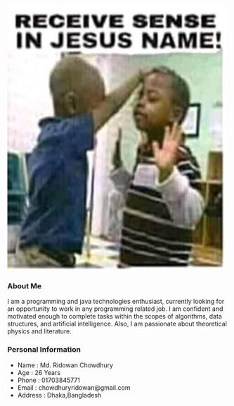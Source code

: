  <div class="row">
                <div class="col s12">
                  <div class="about-inner">
                    <div class="row">
                      <div class="col s12 m4 l3">
                        <div class="about-inner-left">
                          <img class="profile-img" src="img/profile-img1.jpg" alt="Profile Image" style="width:500px;height:600px;">
                        </div>
                      </div>
                      <div class="col s12 m8 l9">
                        <div class="about-inner-right">
                          <h3>About Me</h3>
                          <p>I am a programming and java technologies enthusiast, currently looking for an opportunity to work in any programming related job. I am confident and motivated enough to complete
			tasks within the scopes of algorithms, data structures, and artificial intelligence. Also, I am passionate about theoretical physics and literature.</p>
                          <div class="personal-information col s12 m12 l6">
                            <h3>Personal Information</h3>
                            <ul>
                              <li><span>Name : </span>Md. Ridowan Chowdhury </li>
                              <li><span>Age : </span>26 Years</li>
                              <li><span>Phone : </span>01703845771</li>
                              <li><span>Email : </span>chowdhuryridowan@gmail.com</li>
                              <li><span>Address : </span>Dhaka,Bangladesh</li>
                            </ul>
                          </div>
                          
                    
